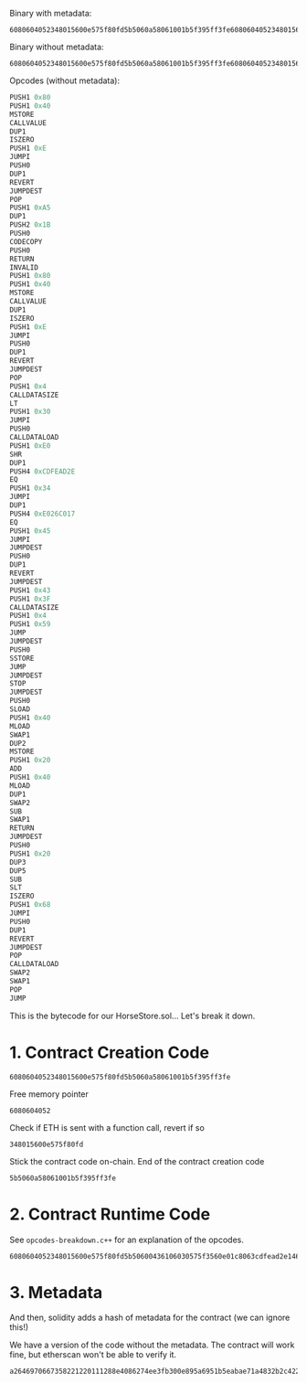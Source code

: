 Binary with metadata:
```
6080604052348015600e575f80fd5b5060a58061001b5f395ff3fe6080604052348015600e575f80fd5b50600436106030575f3560e01c8063cdfead2e146034578063e026c017146045575b5f80fd5b6043603f3660046059565b5f55565b005b5f5460405190815260200160405180910390f35b5f602082840312156068575f80fd5b503591905056fea2646970667358221220a9f8f915366ada1b50aa56817aa4d80c372a2b9ee0cde417365dd4be9ec87b5464736f6c63430008140033
```

Binary without metadata:

```
6080604052348015600e575f80fd5b5060a58061001b5f395ff3fe6080604052348015600e575f80fd5b50600436106030575f3560e01c8063cdfead2e146034578063e026c017146045575b5f80fd5b6043603f3660046059565b5f55565b005b5f5460405190815260200160405180910390f35b5f602082840312156068575f80fd5b503591905056
```

Opcodes (without metadata):

```c++
PUSH1 0x80
PUSH1 0x40
MSTORE
CALLVALUE
DUP1
ISZERO
PUSH1 0xE
JUMPI
PUSH0
DUP1
REVERT
JUMPDEST
POP
PUSH1 0xA5
DUP1
PUSH2 0x1B
PUSH0
CODECOPY
PUSH0
RETURN
INVALID
PUSH1 0x80
PUSH1 0x40
MSTORE
CALLVALUE
DUP1
ISZERO
PUSH1 0xE
JUMPI
PUSH0
DUP1
REVERT
JUMPDEST
POP
PUSH1 0x4
CALLDATASIZE
LT
PUSH1 0x30
JUMPI
PUSH0
CALLDATALOAD
PUSH1 0xE0
SHR
DUP1
PUSH4 0xCDFEAD2E
EQ
PUSH1 0x34
JUMPI
DUP1
PUSH4 0xE026C017
EQ
PUSH1 0x45
JUMPI
JUMPDEST
PUSH0
DUP1
REVERT
JUMPDEST
PUSH1 0x43
PUSH1 0x3F
CALLDATASIZE
PUSH1 0x4
PUSH1 0x59
JUMP
JUMPDEST
PUSH0
SSTORE
JUMP
JUMPDEST
STOP
JUMPDEST
PUSH0
SLOAD
PUSH1 0x40
MLOAD
SWAP1
DUP2
MSTORE
PUSH1 0x20
ADD
PUSH1 0x40
MLOAD
DUP1
SWAP2
SUB
SWAP1
RETURN
JUMPDEST
PUSH0
PUSH1 0x20
DUP3
DUP5
SUB
SLT
ISZERO
PUSH1 0x68
JUMPI
PUSH0
DUP1
REVERT
JUMPDEST
POP
CALLDATALOAD
SWAP2
SWAP1
POP
JUMP 
```

This is the bytecode for our HorseStore.sol... Let's break it down.

# 1. Contract Creation Code

```
6080604052348015600e575f80fd5b5060a58061001b5f395ff3fe
```

Free memory pointer
```
6080604052
``` 

Check if ETH is sent with a function call, revert if so
```
348015600e575f80fd 
``` 

Stick the contract code on-chain. End of the contract creation code
```
5b5060a58061001b5f395ff3fe
```

# 2. Contract Runtime Code

See `opcodes-breakdown.c++` for an explanation of the opcodes.

```
6080604052348015600e575f80fd5b50600436106030575f3560e01c8063cdfead2e146034578063e026c017146045575b5f80fd5b6043603f3660046059565b5f55565b005b5f5460405190815260200160405180910390f35b5f602082840312156068575f80fd5b503591905056fea2646970667358221220a9f8f915366ada1b50aa56817aa4d80c372a2b9ee0cde417365dd4be9ec87b5464736f6c63430008140033
```

# 3. Metadata

And then, solidity adds a hash of metadata for the contract (we can ignore this!)

We have a version of the code without the metadata. The contract will work fine, but etherscan won't be able to verify it. 
```
a2646970667358221220111288e4086274ee3fb300e895a6951b5eabae71a4832b2c422ccc5d7622ceeb64736f6c634300080f0033
```
